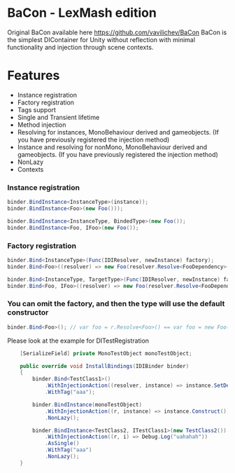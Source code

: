 # BaCon - LexMash edition
Original BaCon available here https://github.com/vavilichev/BaCon
BaCon is the simplest DIContainer for Unity without reflection with minimal functionality and injection through scene contexts.
# Features
- Instance registration
- Factory registration
- Tags support
- Single and Transient lifetime
- Method injection
- Resolving for instances, MonoBehaviour derived and gameobjects.  (If you have previously registered the injection method)
- Instance and resolving for nonMono, MonoBehaviour derived and gameobjects. (If you have previously registered the injection method)
- NonLazy
- Contexts

### Instance registration
```csharp
binder.BindInstance<InstanceType>(instance));
binder.BindInstance<Foo>(new Foo()));

binder.BindInstance<InstanceType, BindedType>(new Foo());
binder.BindInstance<Foo, IFoo>(new Foo());
```

### Factory registration
```csharp
binder.Bind<InstanceType>(Func(IDIResolver, newInstance) factory);
binder.Bind<Foo>((resolver) => new Foo(resolver.Resolve<FooDependency>());

binder.Bind<InstanceType, TargetType>(Func(IDIResolver, newInstance) factory);
binder.Bind<Foo, IFoo>((resolver) => new Foo(resolver.Resolve<FooDependency>());
```
### You can omit the factory, and then the type will use the default constructor
```csharp
binder.Bind<Foo>(); // var foo = r.Resolve<Foo>() == var foo = new Foo();
```
Please look at the example for DITestRegistration
```csharp
    [SerializeField] private MonoTestObject monoTestObject;

    public override void InstallBindings(IDIBinder binder)
    {
        binder.Bind<TestClass1>()
            .WithInjectionAction((resolver, instance) => instance.SetDepenecy(resolver.Resolve<ITestClass1>()))
            .WithTag("aaa");

        binder.BindInstance(monoTestObject)
            .WithInjectionAction((r, instance) => instance.Construct())
            .NonLazy();

        binder.BindInstance<TestClass2, ITestClass1>(new TestClass2())
            .WithInjectionAction((r, i) => Debug.Log("uahahah"))
            .AsSingle()
            .WithTag("aaa")
            .NonLazy();
    }
```
